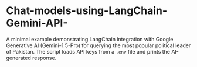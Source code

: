 # Chat-models-using-LangChain-Gemini-API-
A minimal example demonstrating LangChain integration with Google Generative AI (Gemini-1.5-Pro) for querying the most popular political leader of Pakistan. The script loads API keys from a `.env` file and prints the AI-generated response.
